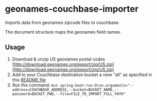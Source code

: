 # geonames-couchbase-importer
Imports data from geonames zipcode files to couchbase. 

The document structure maps the geonames field names. 
## Usage

1. Download & unzip US geonames postal codes [http://download.geonames.org/export/zip/US.zip](http://download.geonames.org/export/zip/US.zip)
2. Add to your Couchbase destination bucket a view "all" as specified in this [README file](https://github.com/ermanno-pirotta/geonames-couchbase-importer/blob/master/src/main/resources/couchbase_views/README)
3. Run the command: `mvn spring-boot:run-Drun.arguments="--address=COUCHBASE_ADDRESS,--bucket=BUCKET_NAME,--password=BUCKET_PWD,--file=FILE_TO_IMPORT_FULL_PATH" `
